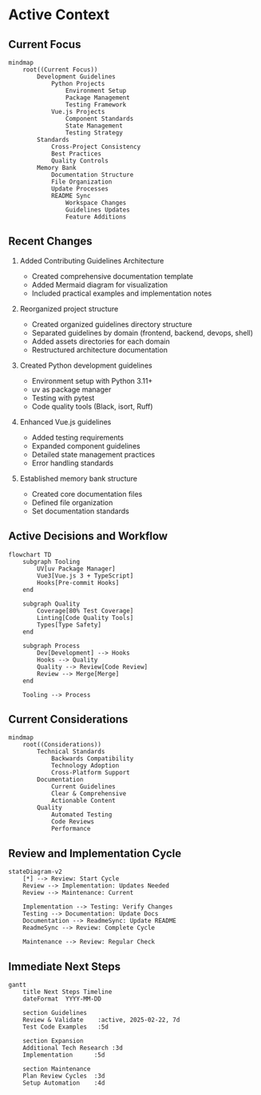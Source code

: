 # Active Context

## Current Focus
```mermaid
mindmap
    root((Current Focus))
        Development Guidelines
            Python Projects
                Environment Setup
                Package Management
                Testing Framework
            Vue.js Projects
                Component Standards
                State Management
                Testing Strategy
        Standards
            Cross-Project Consistency
            Best Practices
            Quality Controls
        Memory Bank
            Documentation Structure
            File Organization
            Update Processes
            README Sync
                Workspace Changes
                Guidelines Updates
                Feature Additions
```

## Recent Changes
1. Added Contributing Guidelines Architecture
   - Created comprehensive documentation template
   - Added Mermaid diagram for visualization
   - Included practical examples and implementation notes

2. Reorganized project structure
   - Created organized guidelines directory structure
   - Separated guidelines by domain (frontend, backend, devops, shell)
   - Added assets directories for each domain
   - Restructured architecture documentation

2. Created Python development guidelines
   - Environment setup with Python 3.11+
   - uv as package manager
   - Testing with pytest
   - Code quality tools (Black, isort, Ruff)

2. Enhanced Vue.js guidelines
   - Added testing requirements
   - Expanded component guidelines
   - Detailed state management practices
   - Error handling standards

3. Established memory bank structure
   - Created core documentation files
   - Defined file organization
   - Set documentation standards

## Active Decisions and Workflow
```mermaid
flowchart TD
    subgraph Tooling
        UV[uv Package Manager]
        Vue3[Vue.js 3 + TypeScript]
        Hooks[Pre-commit Hooks]
    end

    subgraph Quality
        Coverage[80% Test Coverage]
        Linting[Code Quality Tools]
        Types[Type Safety]
    end

    subgraph Process
        Dev[Development] --> Hooks
        Hooks --> Quality
        Quality --> Review[Code Review]
        Review --> Merge[Merge]
    end

    Tooling --> Process
```

## Current Considerations
```mermaid
mindmap
    root((Considerations))
        Technical Standards
            Backwards Compatibility
            Technology Adoption
            Cross-Platform Support
        Documentation
            Current Guidelines
            Clear & Comprehensive
            Actionable Content
        Quality
            Automated Testing
            Code Reviews
            Performance
```

## Review and Implementation Cycle
```mermaid
stateDiagram-v2
    [*] --> Review: Start Cycle
    Review --> Implementation: Updates Needed
    Review --> Maintenance: Current
    
    Implementation --> Testing: Verify Changes
    Testing --> Documentation: Update Docs
    Documentation --> ReadmeSync: Update README
    ReadmeSync --> Review: Complete Cycle
    
    Maintenance --> Review: Regular Check
```

## Immediate Next Steps
```mermaid
gantt
    title Next Steps Timeline
    dateFormat  YYYY-MM-DD
    
    section Guidelines
    Review & Validate    :active, 2025-02-22, 7d
    Test Code Examples   :5d
    
    section Expansion
    Additional Tech Research :3d
    Implementation      :5d
    
    section Maintenance
    Plan Review Cycles  :3d
    Setup Automation    :4d
```
